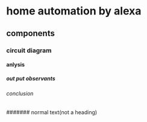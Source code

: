 # home automation by alexa
## components
### circuit diagram
#### anlysis
##### out put observants
###### conclusion
####### normal text(not a heading)
